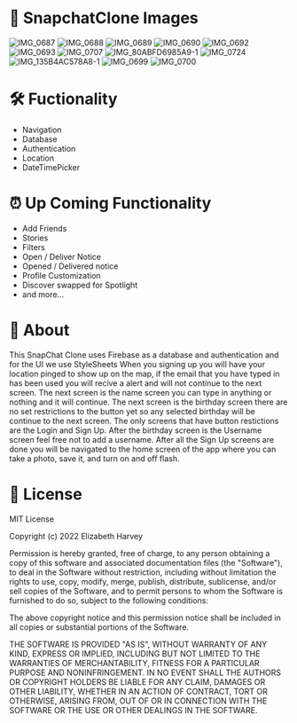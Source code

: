 #
# 📱 SnapchatClone Images

![IMG_0687](https://user-images.githubusercontent.com/97624434/204618254-1b9ed3d7-19f0-4191-b538-b6fe97cb6b92.PNG)
![IMG_0688](https://user-images.githubusercontent.com/97624434/204618278-079ee38d-cfc2-4559-a12e-b6fc14e2ff93.PNG)
![IMG_0689](https://user-images.githubusercontent.com/97624434/204618381-0941fe1e-48fc-47ca-919e-eb56aa646b70.PNG)
![IMG_0690](https://user-images.githubusercontent.com/97624434/204618426-4323a8bf-64bc-400d-b10b-9ee78607aca6.PNG)
![IMG_0692](https://user-images.githubusercontent.com/97624434/204618466-8b0d1288-1cda-447f-b945-62813bd01f86.PNG)
![IMG_0693](https://user-images.githubusercontent.com/97624434/204618535-496be9cf-7887-44f3-8a0a-a8a27e249fb1.PNG)
![IMG_0707](https://user-images.githubusercontent.com/97624434/204629260-658dff8d-c3e3-4e8a-b697-ea87af1f1ab9.PNG)
![IMG_80ABFD6985A9-1](https://user-images.githubusercontent.com/97624434/204641244-3e891308-f136-4f48-8dcc-b343a37b75bf.jpeg)
![IMG_0724](https://user-images.githubusercontent.com/97624434/205115603-f9fb8405-533b-48ea-b616-3effd430c4ab.PNG)
![IMG_135B4AC578A8-1](https://user-images.githubusercontent.com/97624434/204619329-fee51dd1-fb3a-43ca-bd26-d0e1afcfeaae.jpeg)
![IMG_0699](https://user-images.githubusercontent.com/97624434/204629399-a41da42e-0c59-41be-959d-a6367813edad.PNG)
![IMG_0700](https://user-images.githubusercontent.com/97624434/204629477-4273e5d3-db3b-457c-a846-4067bc2ab36b.PNG)

#
# 🛠 Fuctionality
- Navigation
- Database
- Authentication 
- Location
- DateTimePicker

#
# ⏰ Up Coming Functionality
- Add Friends
- Stories
- Filters
- Open / Deliver Notice
- Opened / Delivered notice
- Profile Customization
- Discover swapped for Spotlight
- and more...


#
# 🧠 About
This SnapChat Clone uses Firebase as a database and authentication and for the UI we use StyleSheets
When you signing up you will have your location pinged to show up on the map,
if the email that you have typed in has been used you will recive a alert and will not continue to the next screen.
The next screen is the name screen you can type in anything or nothing and it will continue.
The next screen is the birthday screen there are no set restrictions to the button yet so any selected birthday will be continue to the next screen.
The only screens that have button restictions are the Login and Sign Up.
After the birthday screen is the Username screen feel free not to add a username. 
After all the Sign Up screens are done you will be navigated to the home screen of the app where you can take a photo, save it, and turn on and off flash.

#
# 📃 License

MIT License

Copyright (c) 2022 Elizabeth Harvey

Permission is hereby granted, free of charge, to any person obtaining a copy of this software and associated documentation files (the "Software"), to deal in the Software without restriction, including without limitation the rights to use, copy, modify, merge, publish, distribute, sublicense, and/or sell copies of the Software, and to permit persons to whom the Software is furnished to do so, subject to the following conditions:

The above copyright notice and this permission notice shall be included in all copies or substantial portions of the Software.

THE SOFTWARE IS PROVIDED "AS IS", WITHOUT WARRANTY OF ANY KIND, EXPRESS OR IMPLIED, INCLUDING BUT NOT LIMITED TO THE WARRANTIES OF MERCHANTABILITY, FITNESS FOR A PARTICULAR PURPOSE AND NONINFRINGEMENT. IN NO EVENT SHALL THE AUTHORS OR COPYRIGHT HOLDERS BE LIABLE FOR ANY CLAIM, DAMAGES OR OTHER LIABILITY, WHETHER IN AN ACTION OF CONTRACT, TORT OR OTHERWISE, ARISING FROM, OUT OF OR IN CONNECTION WITH THE SOFTWARE OR THE USE OR OTHER DEALINGS IN THE SOFTWARE.

